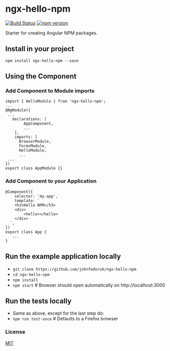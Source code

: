 # ngx-hello-npm

[![Build Status](https://travis-ci.org/johnfedoruk/ngx-hello-npm.svg?branch=master)](https://travis-ci.org/johnfedoruk/ngx-hello-npm)
[![npm version](https://badge.fury.io/js/ngx-hello-npm.svg)](https://badge.fury.io/js/ngx-hello-npm)

Starter for creating Angular NPM packages.

## Install in your project

`npm install ngx-hello-npm --save`

## Using the Component
### Add Component to Module imports
```
import { HelloModule } from 'ngx-hello-npm';
...
@NgModule({
 ...
   declarations: [
        AppComponent,
        ...
    ],
    imports: [
      BrowserModule,
      FormsModule,
      HelloModule,
      ...
 ...
})
export class AppModule {}
```
### Add Component to your Application
```
@Component({
    selector: 'my-app',
    template: `
    <h3>Hello NPM</h3>
    <div>
        <hello></hello>
    </div>
  `,
})
export class App {
   ...
}
```

## Run the example application locally
- `git clone https://github.com/johnfedoruk/ngx-hello-npm`
- `cd ngx-hello-npm`
- `npm install`
- `npm start` # Browser should open automatically on http://localhost:3000

## Run the tests locally
- Same as above, except for the last step do:
- `npm run test-once`  # Defaults to a Firefox browser

### License

[MIT](https://tldrlegal.com/license/mit-license)
